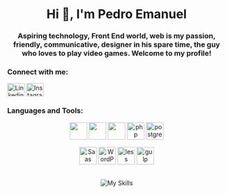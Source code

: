 <h1 align="center">Hi 👋, I'm Pedro Emanuel</h1>

<!--<p align="center"> 
     <img src="https://komarev.com/ghpvc/?username=Pedroavl" alt="Profile views" /> 
</p>-->

<h3 align="center">Aspiring technology, Front End world, web is my passion, friendly, communicative, designer in his spare time, the guy who loves to play video games.  Welcome to my profile!</h3>



<p align="center">
<h3 align="left">Connect with me:</h3>
<a href="https://www.linkedin.com/in/pedro-emanuel-de-avelar-sousa-de-almeida-10a337160/" target="blank"><img align="center" src="https://cdn.jsdelivr.net/npm/simple-icons@3.0.1/icons/linkedin.svg" alt="Linkedin Pedro Emanuel" height="30" width="40" /></a>
<a href="https://www.instagram.com/pwp_avelar/" target="blank"><img align="center" src="https://cdn.jsdelivr.net/npm/simple-icons@3.0.1/icons/instagram.svg" alt="Instagram Pedro Emanuel" height="30" width="40" /></a>
</p>

<h3 align="left">Languages and Tools:</h3>
<p align="center"> 
     <a>
          <img align="center" src="https://icongr.am/devicon/css3-original-wordmark.svg?size=40&color=currentColor" alt"CSS3" width="40" heigth="40"/>
          <img align="center" src="https://icongr.am/devicon/html5-original-wordmark.svg?size=40&color=currentColor" alt"HTML5" width="40" heigth="40"/>
          <img align="center" src="https://icongr.am/devicon/javascript-original.svg?size=40&color=currentColor" alt"JavaScript" width="40" heigth="40"/>
          <img align="center" src="https://icongr.am/devicon/php-original.svg?size=128&color=currentColor" alt="php" width="40" heigth="40"/>
          <img align="center" src="https://icongr.am/devicon/postgresql-original-wordmark.svg?size=128&color=currentColor" alt="postgresql" width="40" heigth="40"/></br></br>
          <img src="https://icongr.am/devicon/sass-original.svg?size=128&color=currentColor" alt="Saas" width="40" heigth="40"/>
          <img src="https://icongr.am/devicon/wordpress-plain-wordmark.svg?size=128&color=currentColor" alt="WordPress" width="40" heigth="40"/>
          <img src="https://icongr.am/devicon/less-plain-wordmark.svg?size=128&color=currentColor" alt="less" width="40" heigth="40"/>
          <img src="https://cdn.iconscout.com/icon/free/png-256/gulp-226000.png" alt="gulp" width="40" heigth="40"/>
     </a>
     </br>
     </br>

<p align="center"><img align="center" src="https://github-readme-stats.vercel.app/api/top-langs/?username=Pedroavl&layout=compact" alt="My Skills" /></p>


 

